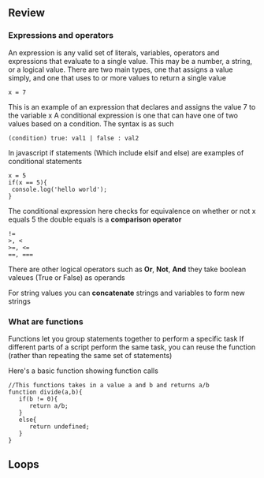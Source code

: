 ## Review

### Expressions and operators
An expression is any valid set of literals, variables, operators and expressions that evaluate to a single value. This may be a number, a string, or a logical value.
There are two main types, one that assigns a value simply, and one that uses to or more values to return a single value
```
x = 7
```
This is an example of an expression that declares and assigns the value 7 to the variable x
A conditional expression is one that can have one of two values based on a condition. The syntax is as such

```
(condition) true: val1 | false : val2
```
In javascript if statements (Which include elsif and else) are examples of conditional statements

```
x = 5
if(x == 5){
 console.log('hello world');
}
```

The conditional expression here checks for equivalence on whether or not x equals 5 the double equals is a **comparison operator**

```
!=
>, <
>=, <=
==, ===
```

There are other logical operators such as **Or**, **Not**, **And** they take boolean valeues (True or False) as operands

For string values you can **concatenate** strings and variables to form new strings

### What are functions
Functions let you group statements together to perform a specific task
If different parts of a script perform the same task, you can reuse the function (rather than repeating the same set of statements)

Here's a basic function showing function calls

```
//This functions takes in a value a and b and returns a/b
function divide(a,b){
   if(b != 0){
      return a/b;
   }
   else{
      return undefined;
   }
}
```

## Loops

